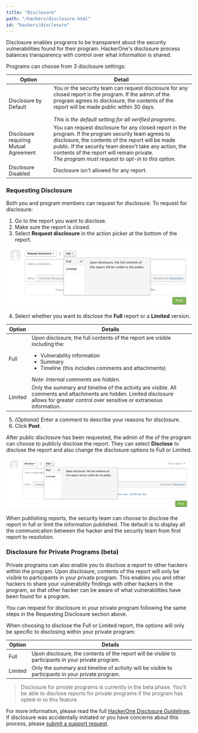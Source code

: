 ```yaml
---
title: "Disclosure"
path: "/hackers/disclosure.html"
id: "hackers/disclosure"
---
```


Disclosure enables programs to be transparent about the security vulnerabilities found for their program. HackerOne's disclosure process balances transparency with control over what information is shared.  

Programs can choose from 3 disclosure settings:

Option | Detail
------ | -------
Disclosure by Default | You or the security team can request disclosure for any closed report in the program. If the admin of the program agrees to disclosure, the contents of the report will be made public within 30 days.<br> <br>*This is the default setting for all verified programs*.
Disclosure requiring Mutual Agreement | You can request disclosure for any closed report in the program. If the program security team agrees to disclosure, the contents of the report will be made public. If the security team doesn't take any action, the contents of the report will remain private. <br>*The program must request to opt-in to this option.*
Disclosure Disabled | Disclosure isn't allowed for any report.

### Requesting Disclosure
Both you and program members can request for disclosure. To request for disclosure:
1. Go to the report you want to disclose.
2. Make sure the report is closed.
3. Select **Request disclosure** in the action picker at the bottom of the report.

![Request disclosure](./images/disclosure-1.png)

4. Select whether you want to disclose the **Full** report or a **Limited** version.

Option | Details
------ | -------
Full | Upon disclosure, the full contents of the report are visible including the:<ul><li>Vulnerability information</li><li>Summary</li><li>Timeline (this includes comments and attachments)</li></ul>*Note: Internal comments are hidden.*  
Limited | Only the summary and timeline of the activity are visible. All comments and attachments are hidden. Limited disclosure allows for greater control over sensitive or extraneous information.

5. *(Optional)* Enter a comment to describe your reasons for disclosure.
6. Click **Post**.    

After public disclosure has been requested, the admin of the of the program can choose to publicly disclose the report. They can select **Disclose** to disclose the report and also change the disclosure options to Full or Limited.

![disclose report](./images/disclosure-2.png)

When publishing reports, the security team can choose to disclose the report in full or limit the information published. The default is to display all the communication between the hacker and the security team from first report to resolution.

### Disclosure for Private Programs (beta)
Private programs can also enable you to disclose a report to other hackers within the program. Upon disclosure, contents of the report will only be visible to participants in your private program. This enables you and other hackers to share your vulnerability findings with other hackers in the program, so that other hacker can be aware of what vulnerabilities have been found for a program.

You can request for disclosure in your private program following the same steps in the Requesting Disclosure section above.

When choosing to disclose the Full or Limited report, the options will only be specific to disclosing within your private program:

Option | Details
------ | -------
Full | Upon disclosure, the contents of the report will be visible to participants in your private program.
Limited | Only the summary and timeline of activity will be visible to participants in your private program.

> Disclosure for private programs is currently in the beta phase. You'll be able to disclose reports for private programs if the program has opted-in to this feature.

For more information, please read the full [HackerOne Disclosure Guidelines](https://hackerone.com/disclosure-guidelines). If disclosure was accidentally initiated or you have concerns about this process, please [submit a support request](https://support.hackerone.com/hc/en-us/requests/new).
